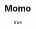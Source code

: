 ---
title: "Momo"
bookCover: "/assets/book-covers/momo.jpg"
slug: "momo"
bookAuthor: "Michal Ende"
rating: 10
done: false
tags: []
summary: false
detailedNotes: false
amazonLink: ""
author:
  name: Rico Trebeljahr
  picture: "/assets/blog/profile.jpeg"
---